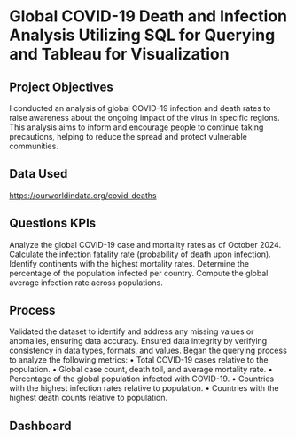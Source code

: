 # Global COVID-19 Death and Infection Analysis Utilizing SQL for Querying and Tableau for Visualization

## Project Objectives
I conducted an analysis of global COVID-19 infection and death rates to raise awareness about the ongoing impact of the virus in specific regions. This analysis aims to inform and encourage people to continue taking precautions, helping to reduce the spread and protect vulnerable communities.

## Data Used
https://ourworldindata.org/covid-deaths

## Questions KPIs
Analyze the global COVID-19 case and mortality rates as of October 2024.
Calculate the infection fatality rate (probability of death upon infection).
Identify continents with the highest mortality rates.
Determine the percentage of the population infected per country.
Compute the global average infection rate across populations.

## Process
Validated the dataset to identify and address any missing values or anomalies, ensuring data accuracy.
Ensured data integrity by verifying consistency in data types, formats, and values.
Began the querying process to analyze the following metrics:
•	Total COVID-19 cases relative to the population.
•	Global case count, death toll, and average mortality rate.
•	Percentage of the global population infected with COVID-19.
•	Countries with the highest infection rates relative to population.
•	Countries with the highest death counts relative to population.


## Dashboard



